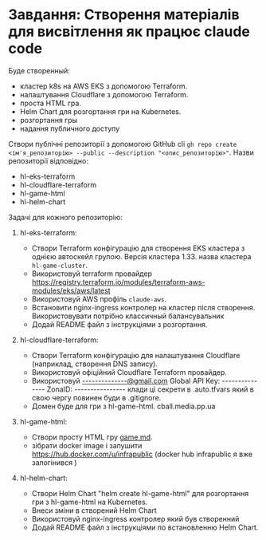 # Завдання: Створення матеріалів для висвітлення як працює claude code

Буде створенный:
   - кластер k8s на AWS EKS з допомогою Terraform.
   - налаштування Cloudflare з допомогою Terraform.
   - проста HTML гра.
   - Helm Chart для розгортання гри на Kubernetes.
   - розгортання гры
   - надання публичного доступу


Створи публічні репозиторії з допомогою GitHub cli `gh repo create <ім'я_репозиторію> --public --description "<опис_репозиторію>"`.
Назви репозиторії відповідно:
 - hl-eks-terraform
 - hl-cloudflare-terraform
 - hl-game-html
 - hl-helm-chart

Задачі для кожного репозиторію:
1. hl-eks-terraform:
   - Створи Terraform конфігурацію для створення EKS кластера з однією автоскейл групою. Версія кластера 1.33. назва кластера `hl-game-cluster`.
   - Використовуй terraform провайдер https://registry.terraform.io/modules/terraform-aws-modules/eks/aws/latest
   - Використовуй AWS профіль `claude-aws`.
   - Встановити nginx-ingress контролер на кластер після створення. Використовувати потрібно классичный балансувальник
   - Додай README файл з інструкціями з розгортання.

2. hl-cloudflare-terraform:
   - Створи Terraform конфігурацію для налаштування Cloudflare (наприклад, створення DNS запису).
   - Використовуй офіційний Cloudflare Terraform провайдер.
   - Використовуй --------------@gmail.com Global API Key: --------------- ZonaID: ---------------- клади ці секрети в .auto.tfvars який в свою чергу повинен буди в .gitignore.
   - Домен буде для гри з hl-game-html. cball.media.pp.ua

3. hl-game-html:
   - Створи просту HTML гру [game.md](game.md).
   - зібрати docker image і запушити https://hub.docker.com/u/infrapublic (docker hub infrapublic я вже залогінився )

4. hl-helm-chart:
   - Створи Helm Chart "helm create hl-game-html" для розгортання гри з hl-game-html на Kubernetes.
   - Внеси зміни в створений Helm Chart
   - Використовуй nginx-ingress контролер який був створенний 
   - Додай README файл з інструкціями по встановленню Helm Chart.

 